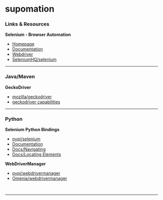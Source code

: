 
# supomation

### Links & Resources

**Selenium - Browser Automation**

* [Homepage](https://docs.seleniumhq.org/)
* [Documentation](https://docs.seleniumhq.org/docs/)
* [Webdriver](https://docs.seleniumhq.org/projects/webdriver/)
* [SeleniumHQ/selenium](https://github.com/SeleniumHQ/selenium/)

----

### Java/Maven

**GeckoDriver**

  * [mozilla/geckodriver](https://github.com/mozilla/geckodriver)
  * [geckodriver capabilities](https://firefox-source-docs.mozilla.org/testing/geckodriver/Capabilities.html)

----

### Python

**Selenium Python Bindings**

  * [pypi/selenium](https://pypi.org/project/selenium/)
  * [Documentation](https://selenium-python.readthedocs.io/)
  * [Docs/Navigating](https://selenium-python.readthedocs.io/navigating.html)
  * [Docs/Locating Elements](https://selenium-python.readthedocs.io/locating-elements.html)

**WebDriverManager**

  * [pypi/webdrivermanager](https://pypi.org/project/webdrivermanager/)
  * [Omenia/webdrivermanager](https://github.com/Omenia/webdrivermanager)

<br />

----
